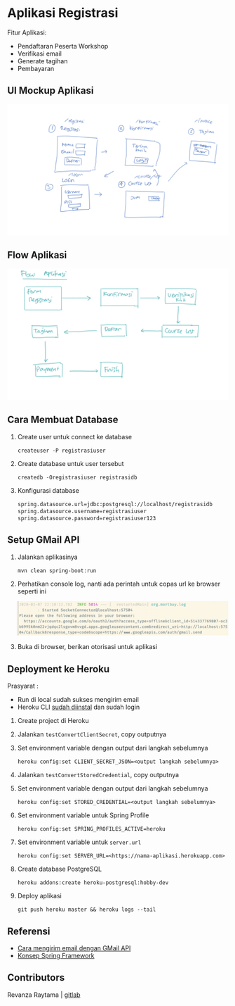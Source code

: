 # Aplikasi Registrasi #

Fitur Aplikasi:

* Pendaftaran Peserta Workshop
* Verifikasi email
* Generate tagihan
* Pembayaran

## UI Mockup Aplikasi ##

[![Mockup Aplikasi](docs/mockup-aplikasi-registrasi.jpg)]((docs/mockup-aplikasi-registrasi.jpg))

## Flow Aplikasi ##

[![Flow Aplikasi](docs/flow-aplikasi.jpg)]((docs/flow-aplikasi.jpg))


## Cara Membuat Database ##

1. Create user untuk connect ke database

    ```
    createuser -P registrasiuser
    ```

2. Create database untuk user tersebut

    ```
   createdb -Oregistrasiuser registrasidb
   ```

3. Konfigurasi database

    ```
   spring.datasource.url=jdbc:postgresql://localhost/registrasidb
   spring.datasource.username=registrasiuser
   spring.datasource.password=registrasiuser123
   ```

## Setup GMail API ##

1. Jalankan aplikasinya

    ```
    mvn clean spring-boot:run  
    ```

2. Perhatikan console log, nanti ada perintah untuk copas url ke browser seperti ini

    [![Copas URL Google Auth](docs/setup-gmail-api.png)](docs/setup-gmail-api.png)

3. Buka di browser, berikan otorisasi untuk aplikasi


## Deployment ke Heroku ##

Prasyarat :

* Run di local sudah sukses mengirim email
* Heroku CLI [sudah diinstal](https://devcenter.heroku.com/articles/heroku-cli) dan sudah login

1. Create project di Heroku

2. Jalankan `testConvertClientSecret`, copy outputnya

3. Set environment variable dengan output dari langkah sebelumnya

    ```
    heroku config:set CLIENT_SECRET_JSON=<output langkah sebelumnya>
    ```

4. Jalankan `testConvertStoredCredential`, copy outputnya

5. Set environment variable dengan output dari langkah sebelumnya

    ```
    heroku config:set STORED_CREDENTIAL=<output langkah sebelumnya>
    ```

6. Set environment variable untuk Spring Profile

    ```
    heroku config:set SPRING_PROFILES_ACTIVE=heroku
    ```
   
7. Set environment variable untuk `server.url`

    ```
    heroku config:set SERVER_URL=<https://nama-aplikasi.herokuapp.com>
    ```

8. Create database PostgreSQL

    ```
    heroku addons:create heroku-postgresql:hobby-dev
    ```

9. Deploy aplikasi

    ```
    git push heroku master && heroku logs --tail
    ```

## Referensi ##

* [Cara mengirim email dengan GMail API](https://software.endy.muhardin.com/java/mengirim-email-gmail-api/)
* [Konsep Spring Framework](https://www.youtube.com/playlist?list=PL9oC_cq7OYbyhdZmCECQqp7OcS8J5QpAo)

## Contributors ##
Revanza Raytama | [gitlab](http://gitsource.myequity.id/RER)